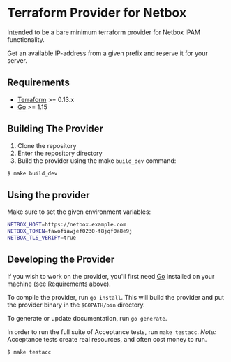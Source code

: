 # Terraform Provider for Netbox

Intended to be a bare minimum terraform provider for Netbox IPAM functionality.

Get an available IP-address from a given prefix and reserve it for your server.

## Requirements

-	[Terraform](https://www.terraform.io/downloads.html) >= 0.13.x
-	[Go](https://golang.org/doc/install) >= 1.15

## Building The Provider

1. Clone the repository
1. Enter the repository directory
1. Build the provider using the make `build_dev` command: 
```sh
$ make build_dev
```

## Using the provider

Make sure to set the given environment variables:
```sh
NETBOX_HOST=https://netbox.example.com
NETBOX_TOKEN=fawofiawjef0230-f8jqf0a8e9j
NETBOX_TLS_VERIFY=true
```

## Developing the Provider

If you wish to work on the provider, you'll first need [Go](http://www.golang.org) installed on your machine (see [Requirements](#requirements) above).

To compile the provider, run `go install`. This will build the provider and put the provider binary in the `$GOPATH/bin` directory.

To generate or update documentation, run `go generate`.

In order to run the full suite of Acceptance tests, run `make testacc`.
*Note:* Acceptance tests create real resources, and often cost money to run.

```sh
$ make testacc
```

